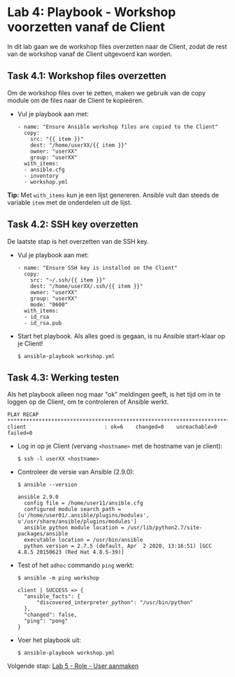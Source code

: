 # Lab 4: Playbook - Workshop voorzetten vanaf de Client
In dit lab gaan we de workshop files overzetten naar de Client, zodat de rest van de workshop vanaf de Client uitgevoerd kan worden.

## Task 4.1: Workshop files overzetten
Om de workshop files over te zetten, maken we gebruik van de copy module om de files naar de Client te kopieëren.
  
* Vul je playbook aan met:

  ```
  - name: "Ensure Ansible workshop files are copied to the Client"
    copy:
      src: "{{ item }}"
      dest: "/home/userXX/{{ item }}"
      owner: "userXX"
      group: "userXX"
    with_items:
    - ansible.cfg
    - inventory
    - workshop.yml
  ```

**Tip:** Met ``with_items`` kun je een lijst genereren. Ansible vult dan steeds de variable ``item`` met de onderdelen uit de lijst.

## Task 4.2: SSH key overzetten
De laatste stap is het overzetten van de SSH key. 

* Vul je playbook aan met:

  ```
  - name: "Ensure SSH key is installed on the Client"
    copy:
      src: "~/.ssh/{{ item }}"
      dest: "/home/userXX/.ssh/{{ item }}"
      owner: "userXX"
      group: "userXX"
      mode: "0600"
    with_items:
    - id_rsa
    - id_rsa.pub
  ```

* Start het playbook. Als alles goed is gegaan, is nu Ansible start-klaar op je Client!

  ``$ ansible-playbook workshop.yml``

## Task 4.3: Werking testen
Als het playbook alleen nog maar "ok" meldingen geeft, is het tijd om in te loggen op de Client, om te controleren of Ansible werkt.

```
PLAY RECAP ****************************************************************************************************************************
client                         : ok=6    changed=0    unreachable=0    failed=0
```

* Log in op je Client (vervang ``<hostname>`` met de hostname van je client):

  ``$ ssh -l userXX <hostname>``
  
* Controleer de versie van Ansible (2.9.0):

  ``$ ansible --version``
  
  ```
  ansible 2.9.0
    config file = /home/user11/ansible.cfg
    configured module search path = [u'/home/user01/.ansible/plugins/modules', u'/usr/share/ansible/plugins/modules']
    ansible python module location = /usr/lib/python2.7/site-packages/ansible
    executable location = /usr/bin/ansible
    python version = 2.7.5 (default, Apr  2 2020, 13:16:51) [GCC 4.8.5 20150623 (Red Hat 4.8.5-39)]

  ```

* Test of het ``adhoc`` commando ``ping`` werkt:

  ``$ ansible -m ping workshop``
  
  ```
  client | SUCCESS => {
    "ansible_facts": {
        "discovered_interpreter_python": "/usr/bin/python"
    },
    "changed": false,
    "ping": "pong"
  }
  ```

* Voer het playbook uit:

  ``$ ansible-playbook workshop.yml``
   
Volgende stap: [Lab 5 - Role - User aanmaken](/labs/05_NL_role_user.md)
